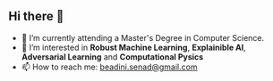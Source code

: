 ## Hi there 👋


- 🔭 I’m currently attending a Master's Degree in Computer Science.
- 🌱 I’m interested in **Robust Machine Learning**, **Explainible AI**, **Adversarial Learning** and **Computational Pysics**
- 📫 How to reach me: beadini.senad@gmail.com

